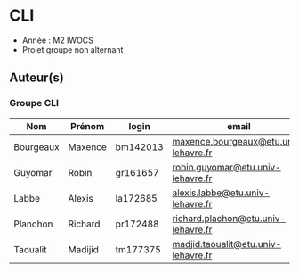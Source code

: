 # CLI

- Année : M2 IWOCS
- Projet groupe non alternant

## Auteur(s)

<h3>Groupe CLI</h3>

|Nom|Prénom|login|email|
|--|--|--|--|
| Bourgeaux | Maxence | bm142013 | maxence.bourgeaux@etu.univ-lehavre.fr |
| Guyomar | Robin | gr161657 | robin.guyomar@etu.univ-lehavre.fr |
| Labbe | Alexis | la172685 | alexis.labbe@etu.univ-lehavre.fr |
| Planchon | Richard | pr172488 | richard.plachon@etu.univ-lehavre.fr |
| Taoualit | Madijid | tm177375 | madjid.taoualit@etu.univ-lehavre.fr |
